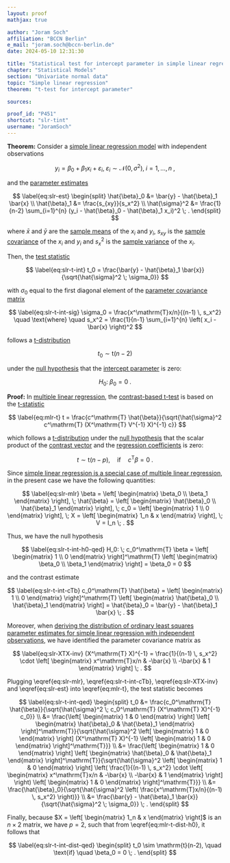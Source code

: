 ```yaml
---
layout: proof
mathjax: true

author: "Joram Soch"
affiliation: "BCCN Berlin"
e_mail: "joram.soch@bccn-berlin.de"
date: 2024-05-10 12:31:30

title: "Statistical test for intercept parameter in simple linear regression model"
chapter: "Statistical Models"
section: "Univariate normal data"
topic: "Simple linear regression"
theorem: "t-test for intercept parameter"

sources:

proof_id: "P451"
shortcut: "slr-tint"
username: "JoramSoch"
---
```



**Theorem:** Consider a [simple linear regression model](/D/slr) with independent observations

$$ \label{eq:slr}
y_i = \beta_0 + \beta_1 x_i + \varepsilon_i, \; \varepsilon_i \sim \mathcal{N}(0, \sigma^2), \; i = 1,\ldots,n \; ,
$$

and the [parameter estimates](/P/slr-mle)

$$ \label{eq:slr-est}
\begin{split}
\hat{\beta}_0 &= \bar{y} - \hat{\beta}_1 \bar{x} \\
\hat{\beta}_1 &= \frac{s_{xy}}{s_x^2} \\
\hat{\sigma}^2 &= \frac{1}{n-2} \sum_{i=1}^{n} (y_i - \hat{\beta}_0 - \hat{\beta}_1 x_i)^2 \; .
\end{split}
$$

where $\bar{x}$ and $\bar{y}$ are the [sample means](/D/mean-samp) of the $x_i$ and $y_i$, $s_{xy}$ is the [sample covariance](/D/cov-samp) of the $x_i$ and $y_i$ and $s_x^2$ is the [sample variance](/D/var-samp) of the $x_i$.

Then, the [test statistic](/D/tstat)

$$ \label{eq:slr-t-int}
t_0 = \frac{\bar{y} - \hat{\beta}_1 \bar{x}}{\sqrt{\hat{\sigma}^2 \; \sigma_0}}
$$

with $\sigma_0$ equal to the first diagonal element of the [parameter covariance matrix](/P/slr-olsdist)

$$ \label{eq:slr-t-int-sig}
\sigma_0 = \frac{x^\mathrm{T}x/n}{(n-1) \, s_x^2} \quad \text{where} \quad s_x^2 = \frac{1}{n-1} \sum_{i=1}^{n} \left( x_i - \bar{x} \right)^2
$$

follows a [t-distribution](/D/t)

$$ \label{eq:slr-t-int-dist}
t_0 \sim \mathrm{t}(n-2)
$$

under the [null hypothesis](/D/h0) that the [intercept parameter](/D/slr) is zero:

$$ \label{eq:slr-t-int-h0}
H_0: \; \beta_0 = 0 \; .
$$


**Proof:** In [multiple linear regression](/D/mlr), the [contrast-based t-test](/P/mlr-t) is based on the [t-statistic](/D/tstat)

$$ \label{eq:mlr-t}
t = \frac{c^\mathrm{T} \hat{\beta}}{\sqrt{\hat{\sigma}^2 c^\mathrm{T} (X^\mathrm{T} V^{-1} X)^{-1} c}}
$$

which follows a [t-distribution](/D/t) under the [null hypothesis](/D/h0) that the scalar product of the [contrast vector](/D/tcon) and the [regression coefficients](/D/mlr) is zero: 

$$ \label{eq:mlr-t-dist-h0}
t \sim \mathrm{t}(n-p), \quad \text{if} \quad c^\mathrm{T} \beta = 0 \; .
$$

Since [simple linear regression is a special case of multiple linear regression](/P/slr-mlr), in the present case we have the following quantities:

$$ \label{eq:slr-mlr}
\beta = \left[ \begin{matrix} \beta_0 \\ \beta_1 \end{matrix} \right], \;
\hat{\beta} = \left[ \begin{matrix} \hat{\beta}_0 \\ \hat{\beta}_1 \end{matrix} \right], \;
c_0 = \left[ \begin{matrix} 1 \\ 0 \end{matrix} \right], \;
X = \left[ \begin{matrix} 1_n & x \end{matrix} \right], \;
V = I_n \; .
$$

Thus, we have the null hypothesis

$$ \label{eq:slr-t-int-h0-qed}
H_0: \; c_0^\mathrm{T} \beta = \left[ \begin{matrix} 1 \\ 0 \end{matrix} \right]^\mathrm{T} \left[ \begin{matrix} \beta_0 \\ \beta_1 \end{matrix} \right] = \beta_0 = 0
$$

and the contrast estimate

$$ \label{eq:slr-t-int-cTb}
c_0^\mathrm{T} \hat{\beta} = \left[ \begin{matrix} 1 \\ 0 \end{matrix} \right]^\mathrm{T} \left[ \begin{matrix} \hat{\beta}_0 \\ \hat{\beta}_1 \end{matrix} \right] = \hat{\beta}_0 = \bar{y} - \hat{\beta}_1 \bar{x} \; .
$$

Moreover, when [deriving the distribution of ordinary least squares parameter estimates for simple linear regression with independent observations](/P/slr-olsdist), we have identified the parameter covariance matrix as

$$ \label{eq:slr-XTX-inv}
(X^\mathrm{T} X)^{-1} = \frac{1}{(n-1) \, s_x^2} \cdot \left[ \begin{matrix} x^\mathrm{T}x/n & -\bar{x} \\ -\bar{x} & 1 \end{matrix} \right] \; .
$$

Plugging \eqref{eq:slr-mlr}, \eqref{eq:slr-t-int-cTb}, \eqref{eq:slr-XTX-inv} and \eqref{eq:slr-est} into \eqref{eq:mlr-t}, the test statistic becomes

$$ \label{eq:slr-t-int-qed}
\begin{split}
t_0 &= \frac{c_0^\mathrm{T} \hat{\beta}}{\sqrt{\hat{\sigma}^2 \; c_0^\mathrm{T} (X^\mathrm{T} X)^{-1} c_0}} \\
&= \frac{\left[ \begin{matrix} 1 & 0 \end{matrix} \right] \left[ \begin{matrix} \hat{\beta}_0 & \hat{\beta}_1 \end{matrix} \right]^\mathrm{T}}{\sqrt{\hat{\sigma}^2 \left[ \begin{matrix} 1 & 0 \end{matrix} \right] (X^\mathrm{T} X)^{-1} \left[ \begin{matrix} 1 & 0 \end{matrix} \right]^\mathrm{T}}} \\
&= \frac{\left[ \begin{matrix} 1 & 0 \end{matrix} \right] \left[ \begin{matrix} \hat{\beta}_0 & \hat{\beta}_1 \end{matrix} \right]^\mathrm{T}}{\sqrt{\hat{\sigma}^2 \left[ \begin{matrix} 1 & 0 \end{matrix} \right] \left( \frac{1}{(n-1) \, s_x^2} \cdot \left[ \begin{matrix} x^\mathrm{T}x/n & -\bar{x} \\ -\bar{x} & 1 \end{matrix} \right] \right) \left[ \begin{matrix} 1 & 0 \end{matrix} \right]^\mathrm{T}}} \\
&= \frac{\hat{\beta}_0}{\sqrt{\hat{\sigma}^2 \left( \frac{x^\mathrm{T}x/n}{(n-1) \, s_x^2} \right)}} \\
&= \frac{\bar{y} - \hat{\beta}_1 \bar{x}}{\sqrt{\hat{\sigma}^2 \; \sigma_0}} \; .
\end{split}
$$

Finally, because $X = \left[ \begin{matrix} 1_n & x \end{matrix} \right]$ is an $n \times 2$ matrix, we have $p = 2$, such that from \eqref{eq:mlr-t-dist-h0}, it follows that

$$ \label{eq:slr-t-int-dist-qed}
\begin{split}
t_0 \sim \mathrm{t}(n-2), \quad \text{if} \quad \beta_0 = 0 \; .
\end{split}
$$